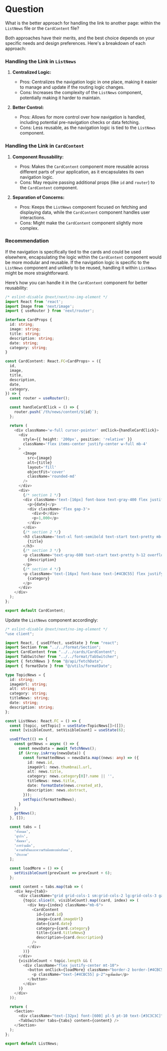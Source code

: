 # Question

What is the better approach for handling the link to another page: within the `ListNews` file or the `CardContent` file?

Both approaches have their merits, and the best choice depends on your specific needs and design preferences. Here's a breakdown of each approach:

### Handling the Link in `ListNews`
1. **Centralized Logic:**
   - Pros: Centralizes the navigation logic in one place, making it easier to manage and update if the routing logic changes.
   - Cons: Increases the complexity of the `ListNews` component, potentially making it harder to maintain.

2. **Better Control:**
   - Pros: Allows for more control over how navigation is handled, including potential pre-navigation checks or data fetching.
   - Cons: Less reusable, as the navigation logic is tied to the `ListNews` component.

### Handling the Link in `CardContent`
1. **Component Reusability:**
   - Pros: Makes the `CardContent` component more reusable across different parts of your application, as it encapsulates its own navigation logic.
   - Cons: May require passing additional props (like `id` and `router`) to the `CardContent` component.

2. **Separation of Concerns:**
   - Pros: Keeps the `ListNews` component focused on fetching and displaying data, while the `CardContent` component handles user interactions.
   - Cons: Might make the `CardContent` component slightly more complex.

### Recommendation
If the navigation is specifically tied to the cards and could be used elsewhere, encapsulating the logic within the `CardContent` component would be more modular and reusable. If the navigation logic is specific to the `ListNews` component and unlikely to be reused, handling it within `ListNews` might be more straightforward.

Here’s how you can handle it in the `CardContent` component for better reusability:

```typescript
/* eslint-disable @next/next/no-img-element */
import React from 'react';
import Image from 'next/image';
import { useRouter } from 'next/router';

interface CardProps {
  id: string;
  image: string;
  title: string;
  description: string;
  date: string;
  category: string;
}

const CardContent: React.FC<CardProps> = ({
  id,
  image,
  title,
  description,
  date,
  category,
}) => {
  const router = useRouter();

  const handleCardClick = () => {
    router.push(`/th/news/content/${id}`);
  };

  return (
    <div className='w-full cursor-pointer' onClick={handleCardClick}>
      <div
        style={{ height: '200px', position: 'relative' }}
        className='flex items-center justify-center w-full mb-4'
      >
        <Image
          src={image}
          alt={title}
          layout='fill'
          objectFit='cover'
          className='rounded-md'
        />
      </div>
      <div>
        {/* section 1 */}
        <div className='text-[16px] font-base text-gray-400 flex justify-between mb-3'>
          <p>{date}</p>
          <div className='flex gap-3'>
            <div>O</div>
            <p>1,000</p>
          </div>
        </div>
        {/* section 2 */}
        <h3 className='text-xl font-semibold text-start text-pretty mb-3'>
          {title}
        </h3>
        {/* section 3 */}
        <p className='text-gray-600 text-start text-pretty h-12 overflow-hidden overflow-ellipsis mb-3'>
          {description}
        </p>
        {/* section 4 */}
        <p className='text-[16px] font-base text-[#4CBC55] flex justify-start'>
          {category}
        </p>
      </div>
    </div>
  );
};

export default CardContent;
```

Update the `ListNews` component accordingly:

```typescript
/* eslint-disable @next/next/no-img-element */
"use client";

import React, { useEffect, useState } from "react";
import Section from "../../format/Section";
import CardContent from "../../cards/CardContent";
import TabSwitcher from "../../format/TabSwitcher";
import { fetchNews } from "@/api/fetchData";
import { formatDate } from "@/utils/formatDate";

type TopicNews = {
  id: string;
  imageUrl: string;
  alt: string;
  category: string;
  titleNews: string;
  date: string;
  description: string;
};

const ListNews: React.FC = () => {
  const [topic, setTopic] = useState<TopicNews[]>([]);
  const [visibleCount, setVisibleCount] = useState(6);

  useEffect(() => {
    const getNews = async () => {
      const newsData = await fetchNews();
      if (Array.isArray(newsData)) {
        const formattedNews = newsData.map((news: any) => ({
          id: news.id,
          imageUrl: news.thumbnail.url,
          alt: news.title,
          category: news.category[0]?.name || '',
          titleNews: news.title,
          date: formatDate(news.created_at),
          description: news.abstract,
        }));
        setTopic(formattedNews);
      }
    };
    getNews();
  }, []);

  const tabs = [
    'ทั้งหมด', 
    'ธุรกิจ', 
    'สัมมนา', 
    'การร่วมมือ', 
    'ความยั่งยืนและความรับผิดชอบต่อสังคม',
    'ประกาศ'
  ];

  const loadMore = () => {
    setVisibleCount(prevCount => prevCount + 6);
  };

  const content = tabs.map(tab => (
    <div key={tab}>
      <div className="grid grid-cols-1 sm:grid-cols-2 lg:grid-cols-3 gap-6 -mx-4">
        {topic.slice(0, visibleCount).map((card, index) => (
          <div key={index} className="mb-6">
            <CardContent
              id={card.id}
              image={card.imageUrl}
              date={card.date}
              category={card.category}
              title={card.titleNews}
              description={card.description}
            />
          </div>
        ))}
      </div>
      {visibleCount < topic.length && (
        <div className="flex justify-center mt-10">
          <button onClick={loadMore} className="border-2 border-[#4CBC55] rounded-full px-6 items-center ">
            <p className="text-[#4CBC55] p-2">ดูเพิ่มเติม</p>
          </button>
        </div>
      )}
    </div>
  ));

  return (
    <Section>
      <div className="text-[32px] font-[600] pl-5 pt-10 text-[#3C3C3C]">ข่าวสาร INET</div>
      <TabSwitcher tabs={tabs} content={content} />
    </Section>
  );
};

export default ListNews;
```
